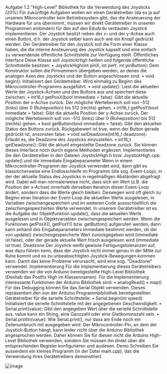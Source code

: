 Aufgabe 1.2 "High-Level" Bibliothek für die Verwendung des Joysticks (20%)
Für zukünftige Aufgaben wollen wir einen Gerätetreiber (da es ja auf unserem Mikrocontroller kein Betriebssystem gibt, das die Ansteuerung der Hardware für uns übernimmt, müssen wir direkt Gerätetreiber in unseren Programmen einbinden) für den auf den EduArdu verbauten Joystick implementieren. Der Joystick besitzt neben der x- und der y-Achse auch einen Button, d.h. der Joystick selber kann auch wie ein Knopf gedrückt werden.
Der Gerätetreiber für den Joystick soll die Form einer Klasse haben, die die interne Ansteuerung des Joystick kapselt und eine einfach zu verwendende öffentliche Schnittstelle zur Verfügung stellt.
Öffentliches Interface
Diese Klasse soll JoystickHigh heißen und folgende öffentliche Schnittstelle besitzen:
	• JoystickHigh(int pinX, int pinY, int pinButton): Dem Konstruktor sollen die Pinnummern übergeben werden, an denen die analogen Axen des Joysticks und der Button angeschlossen sind.
	• void begin(): Initialisiert den Gerätetreiber. Wird einmalig zu Beginn des Mikrocontroller-Programms ausgeführt.
	• void update(): Liest die aktuellen Werte der Joystick-Achsen und des Buttons aus und speichert diese zwischen.
	• int16_t getPosX(bool immediate = false): Gibt die aktuelle Position der x-Achse zurück. Der mögliche Wertebereich soll von -512 (links) über 0 (Ruheposition) bis 512 (rechts) gehen.
	• int16_t getPosY(bool immediate = false): Gibt die aktuelle Position der y-Achse zurück. Der mögliche Wertebereich soll von -512 (links) über 0 (Ruheposition) bis 512 (rechts) gehen.
	• bool getButton(bool immediate = false): Gibt den aktuellen Status des Buttons zurück. Rückgabewert ist true, wenn der Button gerade gedrückt ist, ansonsten false.
	• void setDeadzone(int16_t deadzone): Erlaubt es, die Deadzone des Joysticks einzustellen.
	• int16_t getDeadzone(): Gibt die aktuell eingestellte Deadzone zurück.
Sie können dieses Interface noch durch eigene Methoden ergänzen.
Implementieren Sie den Gerätetreiber in den Dateien JoystickHigh.h bzw. JoystickHigh.cpp.
update() und die immediate Eingabeparameter
Wenn in einem Mikrocontroller-Programm der Joystick verwendet wird, dann gibt es klassischerweise eine Endlosschleife im Programm (die sog. Event-Loop), in der der aktuelle Status des Joysticks in regelmäßigen Abständen abgefragt wird.
Dabei will man normalerweise nicht, dass sich ein Wert (z.B. die Position der x-Achse) innerhalb derselben Iteration dieser Event-Loop ändert, sondern dass die Werte gleich bleiben. Deswegen wird oft gleich zu Beginn einer Iteration der Event-Loop die aktuellen Werte ausgelesen, in Variablen zwischengespeichert und im weiteren Code aussschließlich die zwischengespeicherten Werte verwendet.
In unserem Gerätetreiber ist es die Aufgabe der Objektfunktion update(), dass die aktuellen Werte ausgelesen und in Objektvariablen zwischengespeichert werden.
Wenn die Funktionen getPosX(), getPosY() bzw. getButton() aufgerufen werden, dann kann anhand des Eingabeparameters immediate bestimmt werden, ob der von update() zwischengespeicherte Wert zurückgegeben wird (immediate ist false), oder der gerade aktuelle Wert frisch ausgelesen wird (immediate ist true).
Deadzone
Der Joystick weißt gewisse Fertigungstoleranzen auf, was dazu führen kann, dass der Joystick nicht immer genau in der Mitte zur Ruhe kommt und es zu unbeabsichtigten Joystick-Bewegungen kommen kann. Damit das keine Probleme verursacht, wird eine sog. "Deadzone" verwendet.
Implementierung
Für die Implementierung dieses Gerätetreibers verwenden wir die von Arduino bereitgestellte High-Level Bibliothek (Deshab das Postfix High im Klassennamen).
Für die Implementierung interessante Funktionen der Arduino Bibliothek sind:
	• analogRead()
	• map()
Für das Debugging können Sie das Serial Objekt verwenden. Dieses repräsentiert den von der Arduino Programmbibliothek bereitgestellten Gerätetreiber für die serielle Schnittstelle:
	• Serial.begin(int speed): Initialisiert die serielle Schnittstelle mit der angegebenen Geschwindigkeit.
	• Serial.print(value): Gibt den angegeben Wert über die serielle Schnittstelle aus. value kann ein String, eine Ganzzahl oder eine Gleitkommazahl sein.
	• Serial.println(value): Wie Serial.print(), nur dass am Ende noch ein Zeilenumbruch mit ausgegeben wird.
Der Mikrocontroller-Pin, an dem der Joystick-Button hängt, kann leider nicht über die Arduino Bibliothek angesprochen werden. Daher können Sie für diesen nicht die Arduino High-Level Bibliothek verwenden, sondern Sie müssen ihn direkt über die entsprechenden Register konfigurieren und auslesen.
Demo
Schreiben Sie ausserdem ein kleines Programm (in der Datei main.cpp), das die Verwendung ihres Gerätetreibers demonstriert.


![image](https://github.com/claner2804/Embedded-Systems-hw01-02/assets/131294860/ee53162e-177f-446c-91e7-804121a9ee16)
